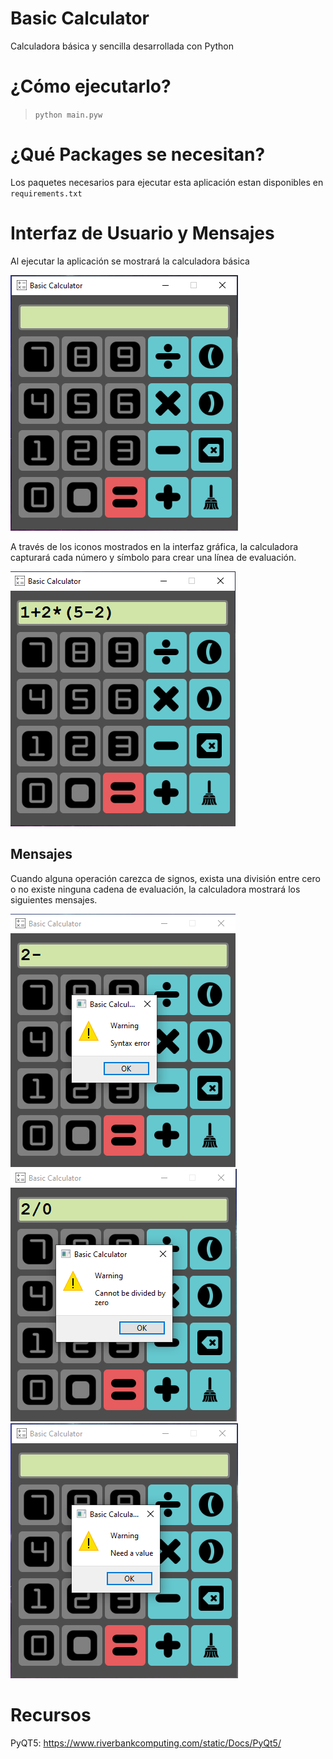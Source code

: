 # Basic Calculator
Calculadora básica y sencilla desarrollada con Python

# ¿Cómo ejecutarlo?
> `python main.pyw`

# ¿Qué Packages se necesitan?
Los paquetes necesarios para ejecutar esta aplicación estan disponibles en `requirements.txt` 
# Interfaz de Usuario y Mensajes
Al ejecutar la aplicación se mostrará la calculadora básica

<img src="img/calculator.png">

A través de los iconos mostrados en la interfaz gráfica, la calculadora capturará cada número y símbolo para crear una línea de evaluación.

<img src="img/op.png">

## Mensajes
Cuando alguna operación carezca de signos, exista una división entre cero o no existe ninguna cadena de evaluación, la calculadora mostrará los siguientes mensajes.

<img src="img/error1.png">
<img src="img/error2.png">
<img src="img/error3.png">

# Recursos
PyQT5: https://www.riverbankcomputing.com/static/Docs/PyQt5/
